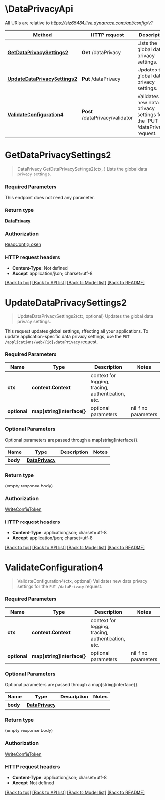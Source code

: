 # \DataPrivacyApi

All URIs are relative to *https://siz65484.live.dynatrace.com/api/config/v1*

Method | HTTP request | Description
------------- | ------------- | -------------
[**GetDataPrivacySettings2**](DataPrivacyApi.md#GetDataPrivacySettings2) | **Get** /dataPrivacy | Lists the global data privacy settings.
[**UpdateDataPrivacySettings2**](DataPrivacyApi.md#UpdateDataPrivacySettings2) | **Put** /dataPrivacy | Updates the global data privacy settings.
[**ValidateConfiguration4**](DataPrivacyApi.md#ValidateConfiguration4) | **Post** /dataPrivacy/validator | Validates new data privacy settings for the &#x60;PUT /dataPrivacy&#x60; request.


# **GetDataPrivacySettings2**
> DataPrivacy GetDataPrivacySettings2(ctx, )
Lists the global data privacy settings.



### Required Parameters
This endpoint does not need any parameter.

### Return type

[**DataPrivacy**](DataPrivacy.md)

### Authorization

[ReadConfigToken](../README.md#ReadConfigToken)

### HTTP request headers

 - **Content-Type**: Not defined
 - **Accept**: application/json; charset=utf-8

[[Back to top]](#) [[Back to API list]](../README.md#documentation-for-api-endpoints) [[Back to Model list]](../README.md#documentation-for-models) [[Back to README]](../README.md)

# **UpdateDataPrivacySettings2**
> UpdateDataPrivacySettings2(ctx, optional)
Updates the global data privacy settings.

This request updates global settings, affecting all your applications. To update application-specific data privacy settings, use the `PUT /applications/web/{id}/dataPrivacy` request.

### Required Parameters

Name | Type | Description  | Notes
------------- | ------------- | ------------- | -------------
 **ctx** | **context.Context** | context for logging, tracing, authentication, etc.
 **optional** | **map[string]interface{}** | optional parameters | nil if no parameters

### Optional Parameters
Optional parameters are passed through a map[string]interface{}.

Name | Type | Description  | Notes
------------- | ------------- | ------------- | -------------
 **body** | [**DataPrivacy**](DataPrivacy.md)|  | 

### Return type

 (empty response body)

### Authorization

[WriteConfigToken](../README.md#WriteConfigToken)

### HTTP request headers

 - **Content-Type**: application/json; charset=utf-8
 - **Accept**: application/json; charset=utf-8

[[Back to top]](#) [[Back to API list]](../README.md#documentation-for-api-endpoints) [[Back to Model list]](../README.md#documentation-for-models) [[Back to README]](../README.md)

# **ValidateConfiguration4**
> ValidateConfiguration4(ctx, optional)
Validates new data privacy settings for the `PUT /dataPrivacy` request.



### Required Parameters

Name | Type | Description  | Notes
------------- | ------------- | ------------- | -------------
 **ctx** | **context.Context** | context for logging, tracing, authentication, etc.
 **optional** | **map[string]interface{}** | optional parameters | nil if no parameters

### Optional Parameters
Optional parameters are passed through a map[string]interface{}.

Name | Type | Description  | Notes
------------- | ------------- | ------------- | -------------
 **body** | [**DataPrivacy**](DataPrivacy.md)|  | 

### Return type

 (empty response body)

### Authorization

[WriteConfigToken](../README.md#WriteConfigToken)

### HTTP request headers

 - **Content-Type**: application/json; charset=utf-8
 - **Accept**: Not defined

[[Back to top]](#) [[Back to API list]](../README.md#documentation-for-api-endpoints) [[Back to Model list]](../README.md#documentation-for-models) [[Back to README]](../README.md)

